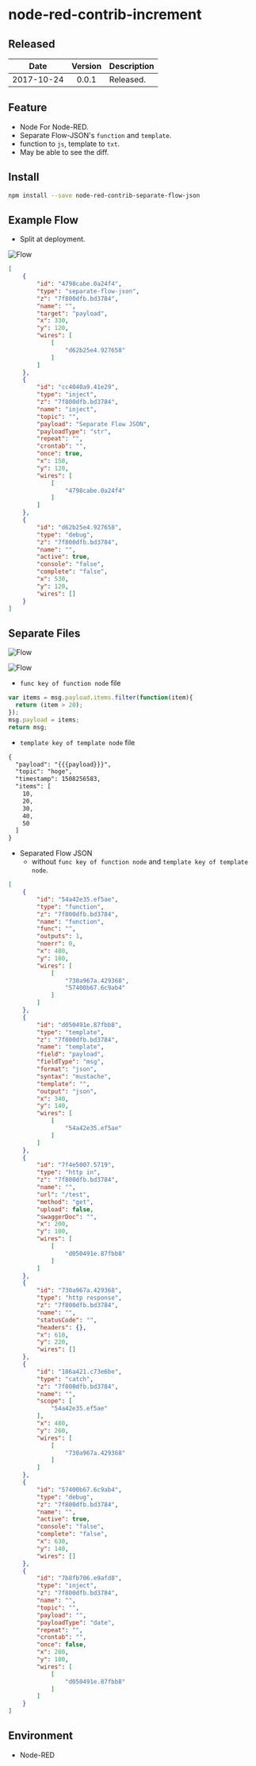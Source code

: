 # node-red-contrib-increment

## Released

|Date|Version|Description|
|:--:|:--:|:--|
|2017-10-24|0.0.1|Released.|

## Feature

- Node For Node-RED.
- Separate Flow-JSON's `function` and `template`.
- function to `js`, template to `txt`.
- May be able to see the diff.

## Install

```bash
npm install --save node-red-contrib-separate-flow-json
```

## Example Flow

- Split at deployment.

![Flow](./screenshots/separate-flow-json-flow.png)

```json
[
    {
        "id": "4798cabe.0a24f4",
        "type": "separate-flow-json",
        "z": "7f800dfb.bd3784",
        "name": "",
        "target": "payload",
        "x": 330,
        "y": 120,
        "wires": [
            [
                "d62b25e4.927658"
            ]
        ]
    },
    {
        "id": "cc4040a9.41e29",
        "type": "inject",
        "z": "7f800dfb.bd3784",
        "name": "inject",
        "topic": "",
        "payload": "Separate Flow JSON",
        "payloadType": "str",
        "repeat": "",
        "crontab": "",
        "once": true,
        "x": 150,
        "y": 120,
        "wires": [
            [
                "4798cabe.0a24f4"
            ]
        ]
    },
    {
        "id": "d62b25e4.927658",
        "type": "debug",
        "z": "7f800dfb.bd3784",
        "name": "",
        "active": true,
        "console": "false",
        "complete": "false",
        "x": 530,
        "y": 120,
        "wires": []
    }
]
```

## Separate Files

![Flow](./screenshots/separate-flow-json-example-flow.png)

![Flow](./screenshots/separate-flow-json-dir.png)

- `func key of function node` file

```js
var items = msg.payload.items.filter(function(item){
  return (item > 20);
});
msg.payload = items;
return msg;
```

- `template key of template node` file

```txt
{
  "payload": "{{{payload}}}",
  "topic": "hoge",
  "timestamp": 1508256583,
  "items": [
    10,
    20,
    30,
    40,
    50
  ]
}
```

- Separated Flow JSON
  - without `func key of function node` and `template key of template node`. 

```json
[
    {
        "id": "54a42e35.ef5ae",
        "type": "function",
        "z": "7f800dfb.bd3784",
        "name": "function",
        "func": "",
        "outputs": 1,
        "noerr": 0,
        "x": 480,
        "y": 180,
        "wires": [
            [
                "730a967a.429368",
                "57400b67.6c9ab4"
            ]
        ]
    },
    {
        "id": "d050491e.87fbb8",
        "type": "template",
        "z": "7f800dfb.bd3784",
        "name": "template",
        "field": "payload",
        "fieldType": "msg",
        "format": "json",
        "syntax": "mustache",
        "template": "",
        "output": "json",
        "x": 340,
        "y": 140,
        "wires": [
            [
                "54a42e35.ef5ae"
            ]
        ]
    },
    {
        "id": "7f4e5007.5719",
        "type": "http in",
        "z": "7f800dfb.bd3784",
        "name": "",
        "url": "/test",
        "method": "get",
        "upload": false,
        "swaggerDoc": "",
        "x": 200,
        "y": 100,
        "wires": [
            [
                "d050491e.87fbb8"
            ]
        ]
    },
    {
        "id": "730a967a.429368",
        "type": "http response",
        "z": "7f800dfb.bd3784",
        "name": "",
        "statusCode": "",
        "headers": {},
        "x": 610,
        "y": 220,
        "wires": []
    },
    {
        "id": "186a421.c73e6be",
        "type": "catch",
        "z": "7f800dfb.bd3784",
        "name": "",
        "scope": [
            "54a42e35.ef5ae"
        ],
        "x": 480,
        "y": 260,
        "wires": [
            [
                "730a967a.429368"
            ]
        ]
    },
    {
        "id": "57400b67.6c9ab4",
        "type": "debug",
        "z": "7f800dfb.bd3784",
        "name": "",
        "active": true,
        "console": "false",
        "complete": "false",
        "x": 630,
        "y": 140,
        "wires": []
    },
    {
        "id": "7b8fb706.e9afd8",
        "type": "inject",
        "z": "7f800dfb.bd3784",
        "name": "",
        "topic": "",
        "payload": "",
        "payloadType": "date",
        "repeat": "",
        "crontab": "",
        "once": false,
        "x": 200,
        "y": 180,
        "wires": [
            [
                "d050491e.87fbb8"
            ]
        ]
    }
]
```


## Environment

* Node-RED

